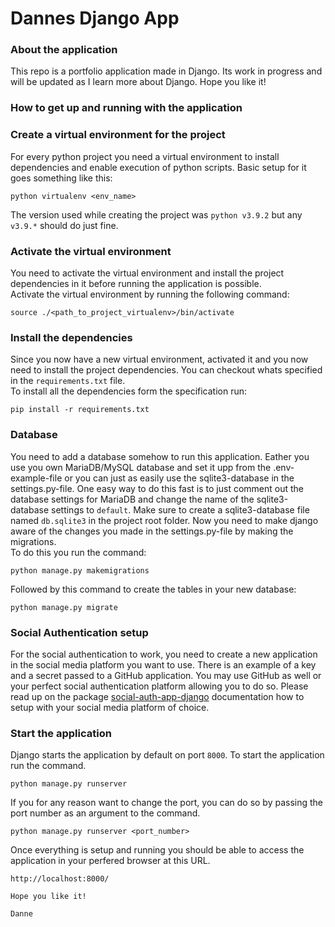 # Dannes Django App

### About the application
This repo is a portfolio application made in Django. Its work in progress and will be updated as I learn more about 
Django. Hope you like it!

### How to get up and running with the application

### Create a virtual environment for the project
For every python project you need a virtual environment to install dependencies and 
enable execution of python scripts. Basic setup for it goes something like this:  
```
python virtualenv <env_name>
```
The version used while creating the project was `python v3.9.2` but any `v3.9.*` 
should do just fine.

### Activate the virtual environment
You need to activate the virtual environment and install the project 
dependencies in it before running the application is possible.  
Activate the virtual environment by running the following command:  
```
source ./<path_to_project_virtualenv>/bin/activate
```

### Install the dependencies
Since you now have a new virtual environment, activated it and you now need to install the project dependencies.
You can checkout whats specified in the `requirements.txt` file.  
To install all the dependencies form the specification run:  
```
pip install -r requirements.txt
```

### Database
You need to add a database somehow to run this application. Eather you use you own MariaDB/MySQL database and set it 
upp from the .env-example-file or you can just as easily use the sqlite3-database in the settings.py-file. One easy 
way to do this fast is to just comment out the database settings for MariaDB and change the name of the 
sqlite3-database settings to `default`. Make sure to create a sqlite3-database file named `db.sqlite3` in the project 
root folder. Now you need to make django aware of the changes you made in the settings.py-file by making the migrations.  
To do this you run the command:  
```
python manage.py makemigrations
```  
Followed by this command to create the tables in your new database:
```
python manage.py migrate
```

### Social Authentication setup
For the social authentication to work, you need to create a new application in the social media platform you want to 
use. There is an example of a key and a secret passed to a GitHub application. You may use GitHub as well or your 
perfect social authentication platform allowing you to do so. Please read up on the package 
[social-auth-app-django](https://pypi.org/project/social-auth-app-django/) documentation how to setup with your 
social media platform of choice.

### Start the application
Django starts the application by default on port `8000`.
To start the application run the command.
```
python manage.py runserver
```  

If you for any reason want to change the port, you can do so by passing the port number as an argument to the command.  
```
python manage.py runserver <port_number>
```  
Once everything is setup and running you should be able to access the application in your perfered browser at this URL.  
```
http://localhost:8000/
```  





```
Hope you like it!

Danne
```
